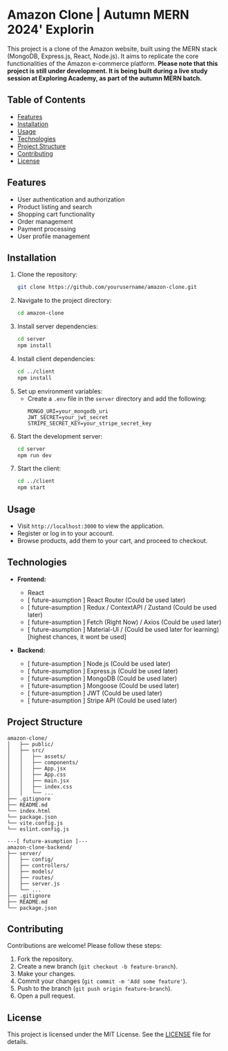 # Amazon Clone | Autumn MERN 2024' Explorin

This project is a clone of the Amazon website, built using the MERN stack (MongoDB, Express.js, React, Node.js). It aims to replicate the core functionalities of the Amazon e-commerce platform. **Please note that this project is still under development. It is being built during a live study session at Exploring Academy, as part of the autumn MERN batch.**

## Table of Contents

- [Features](#features)
- [Installation](#installation)
- [Usage](#usage)
- [Technologies](#technologies)
- [Project Structure](#project-structure)
- [Contributing](#contributing)
- [License](#license)

## Features

- User authentication and authorization
- Product listing and search
- Shopping cart functionality
- Order management
- Payment processing
- User profile management

## Installation

1. Clone the repository:
    ```sh
    git clone https://github.com/yourusername/amazon-clone.git
    ```
2. Navigate to the project directory:
    ```sh
    cd amazon-clone
    ```
3. Install server dependencies:
    ```sh
    cd server
    npm install
    ```
4. Install client dependencies:
    ```sh
    cd ../client
    npm install
    ```
5. Set up environment variables:
    - Create a `.env` file in the `server` directory and add the following:
        ```env
        MONGO_URI=your_mongodb_uri
        JWT_SECRET=your_jwt_secret
        STRIPE_SECRET_KEY=your_stripe_secret_key
        ```
6. Start the development server:
    ```sh
    cd server
    npm run dev
    ```
7. Start the client:
    ```sh
    cd ../client
    npm start
    ```

## Usage

- Visit `http://localhost:3000` to view the application.
- Register or log in to your account.
- Browse products, add them to your cart, and proceed to checkout.

## Technologies

- **Frontend:**
  - React
  - [ future-asumption ] React Router (Could be used later)
  - [ future-asumption ] Redux / ContextAPI / Zustand (Could be used later)
  - [ future-asumption ] Fetch (Right Now) / Axios (Could be used later)
  - [ future-asumption ] Material-UI /  (Could be used later for learning) [highest chances, it wont be used]

- **Backend:**
  - [ future-asumption ] Node.js (Could be used later)
  - [ future-asumption ] Express.js (Could be used later)
  - [ future-asumption ] MongoDB (Could be used later)
  - [ future-asumption ] Mongoose (Could be used later)
  - [ future-asumption ] JWT (Could be used later)
  - [ future-asumption ] Stripe API (Could be used later)

## Project Structure

```
amazon-clone/
│   ├── public/
│   ├── src/
│   │   ├── assets/
│   │   ├── components/
│   │   ├── App.jsx
│   │   ├── App.css
│   │   ├── main.jsx
│   │   ├── index.css
│   │   └── ...
├── .gitignore
├── README.md
└── index.html
└── package.json
└── vite.config.js
└── eslint.config.js

---[ future-asumption ]---
amazon-clone-backend/
├── server/
│   ├── config/
│   ├── controllers/
│   ├── models/
│   ├── routes/
│   ├── server.js
│   └── ...
├── .gitignore
├── README.md
└── package.json
```

## Contributing

Contributions are welcome! Please follow these steps:

1. Fork the repository.
2. Create a new branch (`git checkout -b feature-branch`).
3. Make your changes.
4. Commit your changes (`git commit -m 'Add some feature'`).
5. Push to the branch (`git push origin feature-branch`).
6. Open a pull request.

## License

This project is licensed under the MIT License. See the [LICENSE](LICENSE) file for details.
